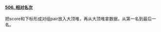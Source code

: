 #### [506. 相对名次](https://leetcode.cn/problems/relative-ranks/)

把score和下标形成对组pair放入大顶堆，再从大顶堆拿数据，从第一名到最后一名。